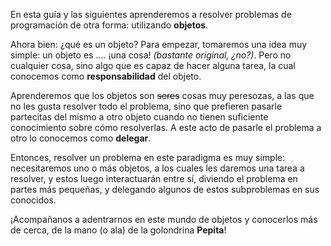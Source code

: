 En esta guía y las siguientes aprenderemos a resolver problemas de programación de otra forma: utilizando **objetos**.

Ahora bien: ¿qué es un objeto? Para empezar, tomaremos una idea muy simple: un objeto es .... ¡una cosa! _(bastante original, ¿no?)_. Pero no cualquier cosa, sino algo que es capaz de hacer alguna tarea, la cual conocemos como **responsabilidad** del objeto.

Aprenderemos que los objetos son <del>seres</del> cosas muy peresozas, a las que no les gusta resolver todo el problema, sino que prefieren pasarle partecitas del mismo a otro objeto cuando no tienen suficiente conocimiento sobre cómo resolverlas. A este acto de pasarle el problema a otro lo conocemos como **delegar**.

Entonces, resolver un problema en este paradigma es muy simple: necesitaremos uno o más objetos, a los cuales les daremos una tarea a resolver, y estos luego interactuarán entre sí, diviendo el problema en partes más pequeñas, y delegando algunos de estos subproblemas en sus conocidos.

¡Acompañanos a adentrarnos en este mundo de objetos y conocerlos más de cerca, de la mano (o ala) de la golondrina **Pepita**!
